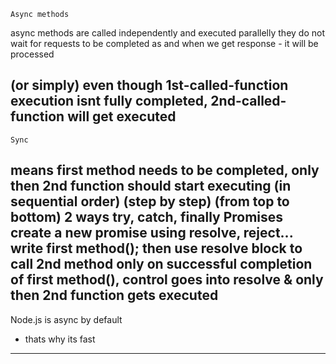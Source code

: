 `Async methods`

async methods are called independently and executed parallelly
they do not wait for requests to be completed
as and when we get response - it will be processed

(or simply) even though 1st-called-function execution isnt fully completed, 2nd-called-function will get executed
------------------------------------------------------------------------------------------------------------------------------------------------------
`Sync`

means first method needs to be completed, only then 2nd function should start executing 
    (in sequential order) (step by step) (from top to bottom)
2 ways
    try, catch, finally
    Promises
        create a new promise using resolve, reject...
            write first method(); then use resolve block to call 2nd method
            only on successful completion of first method(), control goes into resolve & only then 2nd function gets executed
------------------------------------------------------------------------------------------------------------------------------------------------------
Node.js is async by default
- thats why its fast
------------------------------------------------------------------------------------------------------------------------------------------------------
